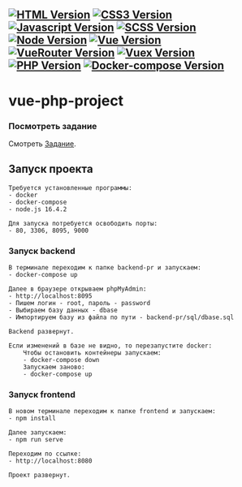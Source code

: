 [![HTML Version](https://img.shields.io/badge/HTML5-f06529)](https://developer.mozilla.org/en-US/)
[![CSS3 Version](https://img.shields.io/badge/CSS3-2965f1)](https://developer.mozilla.org/en-US/)
[![Javascript Version](https://img.shields.io/badge/JS-f0db4f)](https://developer.mozilla.org/en-US/)
[![SCSS Version](https://img.shields.io/badge/SCSS-ff7518)](https://sass-lang.com/)
[![Node Version](https://img.shields.io/badge/Node.js-16.4.2-blue)](https://nodejs.org/en/)
[![Vue Version](https://img.shields.io/badge/Vue.js-3-CC2336)](https://vuejs.org/)
[![VueRouter Version](https://img.shields.io/badge/Vue-Router-CC2336)](https://router.vuejs.org/)
[![Vuex Version](https://img.shields.io/badge/Vuex-CC2336)](https://vuex.vuejs.org/)
[![PHP Version](https://img.shields.io/badge/PHP-8.1-2347cc)](https://www.php.net/)
[![Docker-compose Version](https://img.shields.io/badge/Docker-Compose-237acc)](https://www.docker.com/)
---


# vue-php-project

### Посмотреть задание
Смотреть [Задание](./TASK.md).

## Запуск проекта
```
Требуется установленные программы: 
- docker
- docker-compose
- node.js 16.4.2

Для запуска потребуется освободить порты:
- 80, 3306, 8095, 9000 
```

### Запуск backend 
```
В терминале переходим к папке backend-pr и запускаем:
- docker-compose up

Далее в браузере открываем phpMyAdmin:
- http://localhost:8095
- Пишем логин - root, пароль - password
- Выбираем базу данных - dbase
- Импортируем базу из файла по пути - backend-pr/sql/dbase.sql

Backend развернут.

Если изменений в базе не видно, то перезапустите docker:
    Чтобы остановить контейнеры запускаем:
    - docker-compose down
    Запускаем заново:
    - docker-compose up
```

### Запуск frontend 
```
В новом терминале переходим к папке frontend и запускаем: 
- npm install

Далее запускаем:
- npm run serve

Переходим по ссылке:
- http://localhost:8080

Проект развернут.
```


